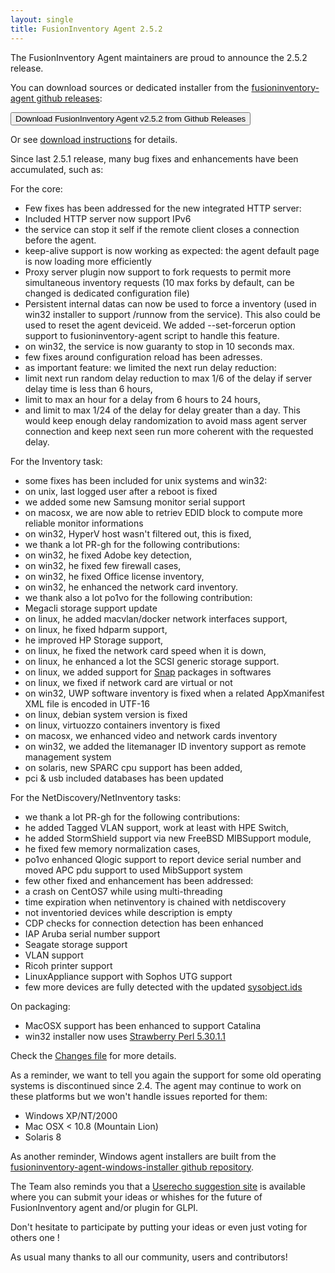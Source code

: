 ```yaml
---
layout: single
title: FusionInventory Agent 2.5.2
---
```


The FusionInventory Agent maintainers are proud to announce the 2.5.2 release.

You can download sources or dedicated installer from the [fusioninventory-agent github releases](https://github.com/fusioninventory/fusioninventory-agent/releases/tag/2.5.2):

<button class="button-save large" onclick="window.location.href='https://github.com/fusioninventory/fusioninventory-agent/releases/tag/2.5.2'">Download FusionInventory Agent v2.5.2 from Github Releases</button>

Or see [download instructions](https://forge.fusioninventory.org/documentation/%20FusionInventory_agent/%20%20%20Installation/windows/) for details.

Since last 2.5.1 release, many bug fixes and enhancements have been accumulated, such as:

For the core:
- Few fixes has been addressed for the new integrated HTTP server:
 - Included HTTP server now support IPv6
 - the service can stop it self if the remote client closes a connection before the agent.
 - keep-alive support is now working as expected: the agent default page is now loading
   more efficiently
 - Proxy server plugin now support to fork requests to permit more simultaneous inventory requests
   (10 max forks by default, can be changed is dedicated configuration file)
- Persistent internal datas can now be used to force a inventory (used in win32 installer
  to support /runnow from the service). This also could be used to reset the agent deviceid.
  We added --set-forcerun option support to fusioninventory-agent script to handle this feature.
- on win32, the service is now guaranty to stop in 10 seconds max.
- few fixes around configuration reload has been adresses.
- as important feature: we limited the next run delay reduction:
 - limit next run random delay reduction to max 1/6 of the delay if server delay time is less than 6 hours,
 - limit to max an hour for a delay from 6 hours to 24 hours,
 - and limit to max 1/24 of the delay for delay greater than a day.
  This would keep enough delay randomization to avoid mass agent server connection and
  keep next seen run more coherent with the requested delay.

For the Inventory task:
- some fixes has been included for unix systems and win32:
 - on unix, last logged user after a reboot is fixed
 - we added some new Samsung monitor serial support
 - on macosx, we are now able to retriev EDID block to compute more reliable monitor informations
 - on win32, HyperV host wasn't filtered out, this is fixed,
 - we thank a lot PR-gh for the following contributions:
  - on win32, he fixed Adobe key detection,
  - on win32, he fixed few firewall cases,
  - on win32, he fixed Office license inventory,
  - on win32, he enhanced the network card inventory.
 - we thank also a lot po1vo for the following contribution:
  - Megacli storage support update
  - on linux, he added macvlan/docker network interfaces support,
  - on linux, he fixed hdparm support,
  - he improved HP Storage support,
  - on linux, he fixed the network card speed when it is down,
  - on linux, he enhanced a lot the SCSI generic storage support.
 - on linux, we added support for [Snap](https://snapcraft.io/) packages in softwares
 - on linux, we fixed if network card are virtual or not
 - on win32, UWP software inventory is fixed when a related AppXmanifest XML file is encoded in UTF-16
 - on linux, debian system version is fixed
 - on linux, virtuozzo containers inventory is fixed
 - on macosx, we enhanced video and network cards inventory
 - on win32, we added the litemanager ID inventory support as remote management system
 - on solaris, new SPARC cpu support has been added,
- pci & usb included databases has been updated

For the NetDiscovery/NetInventory tasks:
- we thank a lot PR-gh for the following contributions:
 - he added Tagged VLAN support, work at least with HPE Switch,
 - he added StormShield support via new FreeBSD MIBSupport module,
 - he fixed few memory normalization cases,
- po1vo enhanced Qlogic support to report device serial number and moved APC pdu support to used MibSupport system
- few other fixed and enhancement has been addressed:
 - a crash on CentOS7 while using multi-threading
 - time expiration when netinventory is chained with netdiscovery
 - not inventoried devices while description is empty
 - CDP checks for connection detection has been enhanced
 - IAP Aruba serial number support
 - Seagate storage support
 - VLAN support
 - Ricoh printer support
 - LinuxAppliance support with Sophos UTG support
- few more devices are fully detected with the updated [sysobject.ids](https://github.com/fusioninventory/sysobject.ids/tree/fia-2.5.2)

On packaging:
- MacOSX support has been enhanced to support Catalina
- win32 installer now uses [Strawberry Perl 5.30.1.1](http://strawberryperl.com/releases.html)

Check the [Changes file](https://github.com/fusioninventory/fusioninventory-agent/blob/2.5.2/Changes) for more details.

As a reminder, we want to tell you again the support for some old operating systems is discontinued since 2.4. The agent may continue to work on these platforms but we won't handle issues reported for them:
- Windows XP/NT/2000
- Mac OSX < 10.8 (Mountain Lion)
- Solaris 8

As another reminder, Windows agent installers are built from the [fusioninventory-agent-windows-installer github repository](https://github.com/fusioninventory/fusioninventory-agent-windows-installer).

The Team also reminds you that a [Userecho suggestion site](http://fusioninventory.userecho.com/) is available where you can submit your ideas or whishes for the future of FusionInventory agent and/or plugin for GLPI.

Don't hesitate to participate by putting your ideas or even just voting for others one !

As usual many thanks to all our community, users and contributors!
